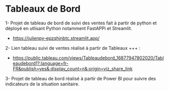 # Tableaux de Bord 

1- Projet de tableau de bord de suivi des ventes fait à partir de python et déployé en utlisant Python notamment FastAPPi et Streamlit. 

* https://julienpy-epzqhjnbtc.streamlit.app/

2- Lien tableau suivi de ventes réalisé à partir de Tableaux +++ : 

* https://public.tableau.com/views/Tableaudebord_16877947802020/Tableaudebord1?:language=fr-FR&publish=yes&:display_count=n&:origin=viz_share_link

3- Projet de tableau de bord réalisé à partir de Power BI pour suivre des indicateurs de la situation sanitaire. 
